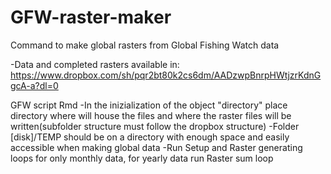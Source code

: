# GFW-raster-maker
Command to make global rasters from Global Fishing Watch data

-Data and completed rasters available in: https://www.dropbox.com/sh/pqr2bt80k2cs6dm/AADzwpBnrpHWtjzrKdnGgcA-a?dl=0

GFW script Rmd
-In the inizialization of the object "directory" place directory where will house the files 
and where the raster files will be written(subfolder structure must follow the dropbox structure)
-Folder [disk]/TEMP should be on a directory with enough space and easily accessible when making global data
-Run Setup and Raster generating loops for only monthly data, for yearly data run Raster sum loop

